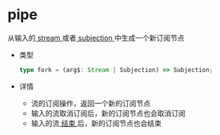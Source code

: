 # pipe

从输入的[ stream ](/cn/api/stream#stream)或者[ subjection ](/cn/api/stream#subjection)中生成一个新订阅节点

- 类型

  ```typescript
  type fork = (arg$: Stream | Subjection) => Subjection;
  ```

- 详情

  - 流的订阅操作，返回一个新的订阅节点
  - 输入的流取消订阅后，新的订阅节点也会取消订阅
  - 输入的流[ 结束 ](/cn/guide/base#结束)后，新的订阅节点也会结束
